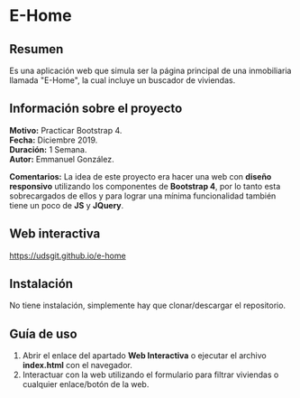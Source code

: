 # **E-Home**

## **Resumen**

Es una aplicación web que simula ser la página principal de una inmobiliaria llamada "E-Home", la cual incluye un buscador de viviendas.

## **Información sobre el proyecto**

**Motivo:** Practicar Bootstrap 4.  
**Fecha:** Diciembre 2019.  
**Duración:** 1 Semana.  
**Autor:** Emmanuel González.

**Comentarios:** La idea de este proyecto era hacer una web con **diseño responsivo** utilizando los componentes de **Bootstrap 4**, por lo tanto esta sobrecargados de ellos y para lograr una mínima funcionalidad también tiene un poco de **JS** y **JQuery**.

## **Web interactiva**

https://udsgit.github.io/e-home

## **Instalación**

No tiene instalación, simplemente hay que clonar/descargar el repositorio.

## **Guía de uso**

1. Abrir el enlace del apartado **Web Interactiva** o ejecutar el archivo **index.html** con el navegador.
2. Interactuar con la web utilizando el formulario para filtrar viviendas o cualquier enlace/botón de la web.
